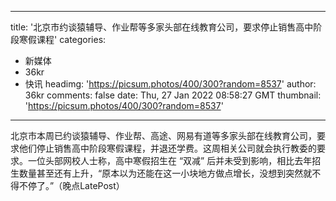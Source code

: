 
---
title: '北京市约谈猿辅导、作业帮等多家头部在线教育公司，要求停止销售高中阶段寒假课程'
categories: 
 - 新媒体
 - 36kr
 - 快讯
headimg: 'https://picsum.photos/400/300?random=8537'
author: 36kr
comments: false
date: Thu, 27 Jan 2022 08:58:27 GMT
thumbnail: 'https://picsum.photos/400/300?random=8537'
---

<div>   
北京市本周已约谈猿辅导、作业帮、高途、网易有道等多家头部在线教育公司，要求他们停止销售高中阶段寒假课程，并退还学费。这周相关公司就会执行教委的要求。一位头部网校人士称，高中寒假招生在 “双减” 后并未受到影响，相比去年招生数量甚至还有上升，“原本以为还能在这一小块地方做点增长，没想到突然就不得不停了。”（晚点LatePost）  
</div>
            